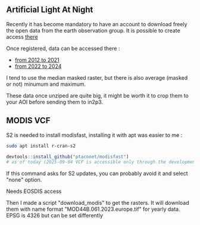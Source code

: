 ## Artificial Light At Night

Recently it has become mandatory to have an account to download freely the open
data from the earth observation group. It is possible to create access [there](https://eogauth-new.mines.edu/realms/eog/login-actions/registration?client_id=eogdata-new-apache&tab_id=lovsgbqu11k&client_data=eyJydSI6Imh0dHBzOi8vZW9nZGF0YS5taW5lcy5lZHUvb2F1dGgyY2FsbGJhY2siLCJydCI6ImNvZGUiLCJzdCI6InI5Q2lZMHQtZV9YcGdSbzBCVi0zSmMxeW9zZyJ9)

Once registered, data can be accessed there :

- [from 2012 to 2021](https://eogdata.mines.edu/nighttime_light/annual/v21/)
- [from 2022 to 2024](https://eogdata.mines.edu/nighttime_light/annual/v22/)

I tend to use the median masked raster, but there is also average (masked or not) minumum and maximum.

These data once unziped are quite big, it might be worth it to crop them to your
AOI before sending them to in2p3.

## MODIS VCF

S2 is needed to install modisfast, installing it with apt was easier to me :

```bash
sudo apt install r-cran-s2
```
```R
devtools::install_github("ptaconet/modisfast")
# as of today (2025-09-04 VCF is accessible only through the development version)
```
If this command asks for S2 updates, you can probably avoid it and select "none"
option.

Needs EOSDIS access

Then I made a script "download_modis" to get the rasters.
It will download them with name format "MOD44B.061.2023.europe.tif" for yearly
data. EPSG is 4326 but can be set differently

